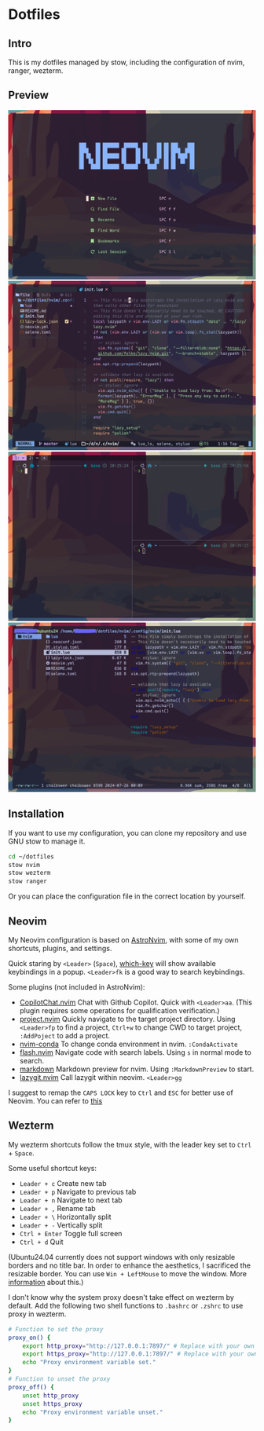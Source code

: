 # Dotfiles
## Intro
This is my dotfiles managed by stow, including the configuration of nvim, ranger, wezterm.

## Preview
![nvim_demo1](./images/nvim1.png)
![nvim_demo2](./images/nvim2.png)
![wezterm](./images/wezterm.png)
![ranger](./images/ranger.png)

## Installation
If you want to use my configuration, you can clone my repository and use GNU stow to manage it.

```sh
cd ~/dotfiles
stow nvim
stow wezterm
stow ranger
```

Or you can place the configuration file in the correct location by yourself.

## Neovim
My Neovim configuration is based on [AstroNvim](https://github.com/AstroNvim/AstroNvim), with some of my own shortcuts, plugins, and settings.

Quick staring by `<Leader>` (`Space`), [which-key](https://github.com/folke/which-key.nvim) will show available keybindings in a popup. `<Leader>fk` is a good way to search keybindings.

Some plugins (not included in AstroNvim):
- [CopilotChat.nvim](https://github.com/CopilotC-Nvim/CopilotChat.nvim) Chat with Github Copilot. Quick with `<Leader>aa`. (This plugin requires some operations for qualification verification.)
- [project.nvim](https://github.com/ahmedkhalf/project.nvim) Quickly navigate to the target project directory. Using `<Leader>fp` to find a project, `Ctrl+w` to change CWD to target project, `:AddPoject` to add a project.
- [nvim-conda](https://github.com/kmontocam/nvim-conda) To change conda environment in nvim. `:CondaActivate`
- [flash.nvim](https://github.com/folke/flash.nvim) Navigate code with search labels. Using `s` in normal mode to search.
- [markdown](https://github.com/iamcco/markdown-preview.nvim) Markdown preview for nvim. Using `:MarkdownPreview` to start.
- [lazygit.nvim](https://github.com/kdheepak/lazygit.nvim) Call lazygit within neovim. `<Leader>gg`

I suggest to remap the `CAPS LOCK` key to `Ctrl` and `ESC` for better use of Neovim. You can refer to [this](https://gist.github.com/tanyuan/55bca522bf50363ae4573d4bdcf06e2e)

## Wezterm
My wezterm shortcuts follow the tmux style, with the leader key set to `Ctrl` + `Space`.

Some useful shortcut keys:
- `Leader + c` Create new tab
- `Leader + p` Navigate to previous tab
- `Leader + n` Navigate to next tab
- `Leader + ,` Rename tab
- `Leader + \` Horizontally split
- `Leader + -` Vertically split
- `Ctrl + Enter` Toggle full screen
- `Ctrl + d` Quit

(Ubuntu24.04 currently does not support windows with only resizable borders and no title bar. In order to enhance the aesthetics, I sacrificed the resizable border. You can use `Win + LeftMouse` to move the window. More [information](https://wezfurlong.org/wezterm/config/lua/config/window_decorations.html?h=window+decora) about this.)

I don't know why the system proxy doesn't take effect on wezterm by default. Add the following two shell functions to `.bashrc` or `.zshrc` to use proxy in wezterm.
```sh
# Function to set the proxy
proxy_on() {
    export http_proxy="http://127.0.0.1:7897/" # Replace with your own proxy.
    export https_proxy="http://127.0.0.1:7897/" # Replace with your own proxy.
    echo "Proxy environment variable set."
}
# Function to unset the proxy
proxy_off() {
    unset http_proxy
    unset https_proxy
    echo "Proxy environment variable unset."
}
```
